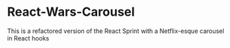 # React-Wars-Carousel
This is a refactored version of the React Sprint with a Netflix-esque carousel in React hooks

